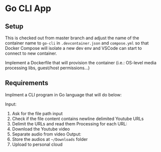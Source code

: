 # Go CLI App

## Setup
This is checked out from master branch and adjust the name of the container name to `go-cli` in `.devcontainer.json` and `compose.yml` so that Docker Compose will isolate a new dev env and VSCode can start to connect to new container.

Implement a Dockerfile that will provision the container (i.e.: OS-level media processing libs, guest/host permissions...)

## Requirements
Implment a CLI program in Go language that will do below:

Input:
1. Ask for the file path input
2. Check if the file content contains newline delimited Youtube URLs
3. Delimit the URLs and read them
Processing for each URL:
1. Download the Youtube video
2. Separate audio from video
Output:
1. Store the audios at `~/Downloads` folder
2. Upload to personal cloud
